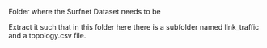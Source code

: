 
Folder where the Surfnet Dataset needs to be

Extract it such that in this folder here there is a subfolder named link_traffic and a topology.csv file.
